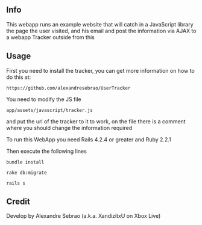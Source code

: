 ## Info
This webapp runs an example website that will catch in a JavaScript library the page the user visited, and his email and post the information via AJAX to a webapp Tracker outside from this


## Usage

First you need to install the tracker, you can get more information on how to do this at:
```
https://github.com/alexandresebrao/UserTracker
```

You need to modify the JS file
```
app/assets/javascript/tracker.js
```
and put the url of the tracker to it to work, on the file there is a comment where you should change the information required

To run this WebApp you need Rails 4.2.4 or greater and Ruby 2.2.1

Then execute the following lines
```
bundle install
```

```
rake db:migrate
```

```
rails s
```

## Credit

Develop by Alexandre Sebrao (a.k.a. XandizitxU on Xbox Live)
